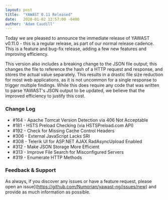 ```yaml
---
layout: post
title:  "YAWAST 0.11 Released"
date:   2020-01-02 12:57:00 -0400
author: 'Adam Caudill'
---
```


Today we are pleased to announce the immediate release of YAWAST v0.11.0 - this is a regular release, as part of our normal release cadence. This is a feature and bug-fix release, adding a few new features and improving efficiency.

This version also includes a breaking change to the JSON file output; this changes the file to reference the hash of a HTTP request and response, and stores the actual value separately. This results in a drastic file size reduction for most web applications, as it is not uncommon for a single response to trigger multiple findings. While this does require any code that was written to parse YAWAST's JSON output to be updated, we believe that the improved efficiency to justify this cost. 

### Change Log

* #164 - Apache Tomcat Version Detection via 406 Not Acceptable
* #181 - HSTS Preload Checking (via HSTSPreload.com API) 
* #192 - Check for Missing Cache Control Headers 
* #306 - External JavaScript Lacks SRI
* #308 - Telerik UI for ASP.NET AJAX RadAsyncUpload Enabled
* #312 - Make JSON Storage More Efficient
* #313 - Improve File Search for Misconfigured Servers
* #319 - Enumerate HTTP Methods

### Feedback & Support

As always, if you discover any issues or have a feature request, please open an issue](https://github.com/Numorian/yawast-ng/issues/new) and provide as much information as possible.
